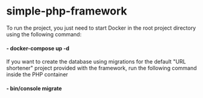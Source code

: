 # simple-php-framework
To run the project, you just need to start Docker in the root project directory using the following command:

#### - docker-compose up -d

If you want to create the database using migrations for the default "URL shortener" project provided with the framework, run the following command inside the PHP container
#### - bin/console migrate